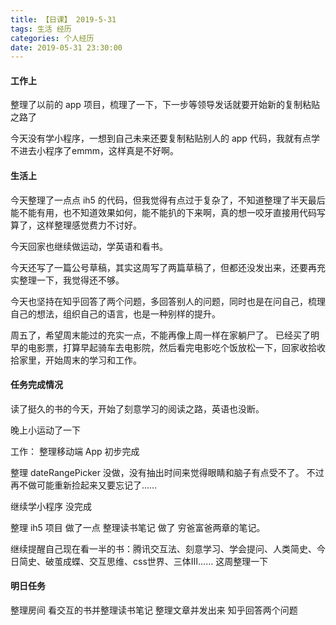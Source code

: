 ```yaml
---
title: 【日课】 2019-5-31
tags: 生活 经历
categories: 个人经历
date: 2019-05-31 23:30:00
---
```


#### 工作上

整理了以前的 app 项目，梳理了一下，下一步等领导发话就要开始新的复制粘贴之路了

今天没有学小程序，一想到自己未来还要复制粘贴别人的 app 代码，我就有点学不进去小程序了emmm，这样真是不好啊。

#### 生活上

今天整理了一点点 ih5 的代码，但我觉得有点过于复杂了，不知道整理了半天最后能不能有用，也不知道效果如何，能不能扒的下来啊，真的想一咬牙直接用代码写算了，这样整理感觉费力不讨好。

今天回家也继续做运动，学英语和看书。

今天还写了一篇公号草稿，其实这周写了两篇草稿了，但都还没发出来，还要再充实整理一下，我觉得还不够。

今天也坚持在知乎回答了两个问题，多回答别人的问题，同时也是在问自己，梳理自己的想法，组织自己的语言，也是一种别样的提升。

周五了，希望周末能过的充实一点，不能再像上周一样在家躺尸了。
已经买了明早的电影票，打算早起骑车去电影院，然后看完电影吃个饭放松一下，回家收拾收拾家里，开始周末的学习和工作。

#### 任务完成情况

读了挺久的书的今天，开始了刻意学习的阅读之路，英语也没断。

晚上小运动了一下

工作：
整理移动端 App  初步完成

整理 dateRangePicker 没做，没有抽出时间来觉得眼睛和脑子有点受不了。
不过再不做可能重新捡起来又要忘记了……

继续学小程序  没完成

整理 ih5 项目  做了一点
整理读书笔记 做了 穷爸富爸两章的笔记。

继续提醒自己现在看一半的书：腾讯交互法、刻意学习、学会提问、人类简史、今日简史、破茧成蝶、交互思维、css世界、三体Ⅲ……
这周整理一下


#### 明日任务

整理房间
看交互的书并整理读书笔记
整理文章并发出来
知乎回答两个问题



